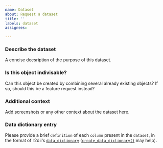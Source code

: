 ```yaml
---
name: Dataset
about: Request a dataset
title: ''
labels: dataset
assignees:

---
```


### Describe the dataset

A concise decsription of the purpose of this dataset.

### Is this object indivisable?

Can this object be created by combining several already existing objects? If so, should this be a feature request instead?

### Additional context

[Add screenshots](https://help.github.com/en/articles/file-attachments-on-issues-and-pull-requests) or any other context about the dataset here.

### Data dictionary entry

Please provide a brief `definition` of each `column` present in the `dataset`, in the format of r2dii's [`data_dictionary`](https://2degreesinvesting.github.io/r2dii.dataraw/reference/data_dictionary.html) ([`create_data_dictionary()`](https://2degreesinvesting.github.io/r2dii.dataraw/reference/data_dictionary.html) may help).
